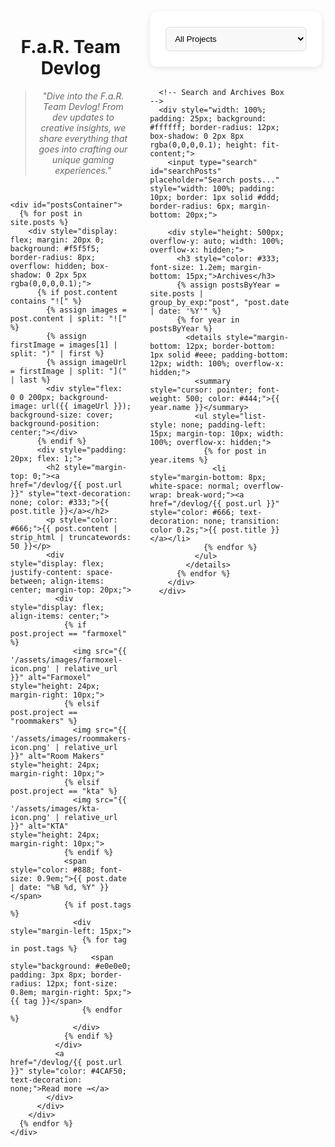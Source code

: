 <div style="display: flex; gap: 30px; width: 95%; margin: 0 auto;">
  <!-- Main Content -->
  <div style="flex: 1;">
    <div style="text-align: center; margin: 40px 0;">
      <h1>F.a.R. Team Devlog</h1>
      <blockquote style="font-style: italic; color: #666;">
        "Dive into the F.a.R. Team Devlog! From dev updates to creative insights, we share everything that goes into crafting our unique gaming experiences."
      </blockquote>
    </div>

    <div id="postsContainer">
      {% for post in site.posts %}
        <div style="display: flex; margin: 20px 0; background: #f5f5f5; border-radius: 8px; overflow: hidden; box-shadow: 0 2px 5px rgba(0,0,0,0.1);">
          {% if post.content contains "![" %}
            {% assign images = post.content | split: "![" %}
            {% assign firstImage = images[1] | split: ")" | first %}
            {% assign imageUrl = firstImage | split: "](" | last %}
            <div style="flex: 0 0 200px; background-image: url({{ imageUrl }}); background-size: cover; background-position: center;"></div>
          {% endif %}
          <div style="padding: 20px; flex: 1;">
            <h2 style="margin-top: 0;"><a href="/devlog/{{ post.url }}" style="text-decoration: none; color: #333;">{{ post.title }}</a></h2>
            <p style="color: #666;">{{ post.content | strip_html | truncatewords: 50 }}</p>
            <div style="display: flex; justify-content: space-between; align-items: center; margin-top: 20px;">
              <div style="display: flex; align-items: center;">
                {% if post.project == "farmoxel" %}
                  <img src="{{ '/assets/images/farmoxel-icon.png' | relative_url }}" alt="Farmoxel" style="height: 24px; margin-right: 10px;">
                {% elsif post.project == "roommakers" %}
                  <img src="{{ '/assets/images/roommakers-icon.png' | relative_url }}" alt="Room Makers" style="height: 24px; margin-right: 10px;">
                {% elsif post.project == "kta" %}
                  <img src="{{ '/assets/images/kta-icon.png' | relative_url }}" alt="KTA" style="height: 24px; margin-right: 10px;">
                {% endif %}
                <span style="color: #888; font-size: 0.9em;">{{ post.date | date: "%B %d, %Y" }}</span>
                {% if post.tags %}
                  <div style="margin-left: 15px;">
                    {% for tag in post.tags %}
                      <span style="background: #e0e0e0; padding: 3px 8px; border-radius: 12px; font-size: 0.8em; margin-right: 5px;">{{ tag }}</span>
                    {% endfor %}
                  </div>
                {% endif %}
              </div>
              <a href="/devlog/{{ post.url }}" style="color: #4CAF50; text-decoration: none;">Read more →</a>
            </div>
          </div>
        </div>
      {% endfor %}
    </div>
  </div>

  <!-- Sidebar Section -->
  <div style="display: flex; flex-direction: column; gap: 20px;">
      <!-- Project Filter Box -->
      <div style="width: 100%; padding: 25px; background: #ffffff; border-radius: 12px; box-shadow: 0 2px 8px rgba(0,0,0,0.1); height: fit-content;">
        <select id="projectFilter" style="width: 100%; padding: 10px; border: 1px solid #ddd; border-radius: 6px; background: #f8f8f8; cursor: pointer;">
          <option value="all">All Projects</option>
          <option value="farmoxel">Farmoxel</option>
          <option value="roommakers">Room Makers</option>
          <option value="kta">KTA</option>
        </select>
      </div>

      <!-- Search and Archives Box -->
      <div style="width: 100%; padding: 25px; background: #ffffff; border-radius: 12px; box-shadow: 0 2px 8px rgba(0,0,0,0.1); height: fit-content;">
        <input type="search" id="searchPosts" placeholder="Search posts..." style="width: 100%; padding: 10px; border: 1px solid #ddd; border-radius: 6px; margin-bottom: 20px;">

        <div style="height: 500px; overflow-y: auto; width: 100%; overflow-x: hidden;">
          <h3 style="color: #333; font-size: 1.2em; margin-bottom: 15px;">Archives</h3>
          {% assign postsByYear = site.posts | group_by_exp:"post", "post.date | date: '%Y'" %}
          {% for year in postsByYear %}
            <details style="margin-bottom: 12px; border-bottom: 1px solid #eee; padding-bottom: 12px; width: 100%; overflow-x: hidden;">
              <summary style="cursor: pointer; font-weight: 500; color: #444;">{{ year.name }}</summary>
              <ul style="list-style: none; padding-left: 15px; margin-top: 10px; width: 100%; overflow-x: hidden;">
                {% for post in year.items %}
                  <li style="margin-bottom: 8px; white-space: normal; overflow-wrap: break-word;"><a href="/devlog/{{ post.url }}" style="color: #666; text-decoration: none; transition: color 0.2s;">{{ post.title }}</a></li>
                {% endfor %}
              </ul>
            </details>
          {% endfor %}
        </div>
      </div>
  </div>
<script>
  document.getElementById('projectFilter').addEventListener('change', filterPosts);
  document.getElementById('searchPosts').addEventListener('input', filterPosts);

  function filterPosts() {
    const project = document.getElementById('projectFilter').value;
    const searchTerm = document.getElementById('searchPosts').value.toLowerCase();
    const posts = document.querySelectorAll('#postsContainer > div');

    posts.forEach(post => {
      const postProject = post.querySelector('img')?.alt.toLowerCase();
      const postContent = post.textContent.toLowerCase();
      const projectMatch = project === 'all' || postProject === project;
      const searchMatch = postContent.includes(searchTerm);

      post.style.display = projectMatch && searchMatch ? 'flex' : 'none';
    });
  }
</script>
